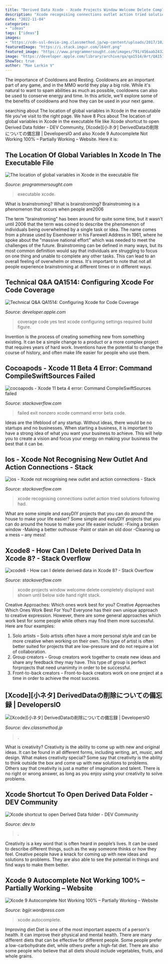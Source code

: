 ```yaml
---
title: "Derived Data Xcode - Xcode Projects Window Welcome Delete Completely Displayed Wait Shown Until Below Side Hand Right Stack"
description: "Xcode recognising connections outlet action tried solutions following had"
date: "2022-11-04"
categories:
- "ideas"
tags: ["ideas"]
images:
- "https://cdn-ssl-devio-img.classmethod.jp/wp-content/uploads/2017/10/ae71d1a55337f555b56e35070681ed84.png"
featuredImage: "https://i.stack.imgur.com/l64nY.png"
featured_image: "https://www.programmersought.com/images/791/456aab243217e3317ee58e993fc6d56f.JPEG"
image: "https://developer.apple.com/library/archive/qa/qa1514/Art/QA1514_BuildSettings.png"
ShowToc: true
author: "Mae Larkin V"
---
```



The importance of Cooldowns and Resting.
Cooldowns are an important part of any game, and in the MMO world they play a big role. While it's natural to want to spam abilities as much as possible, cooldowns can also be used to conserve energy and time. In this article, we'll explore some of the benefits of cooldowns and how they can be used in your next game.

	

		
searching about The location of global variables in Xcode in the executable file you've visit to the right page. We have 8 Pics about The location of global variables in Xcode in the executable file like Xcode shortcut to open Derived Data folder - DEV Community, [Xcode][小ネタ] DerivedDataの削除についての備忘録 | DevelopersIO and also Xcode 9 Autocomplete Not Working 100% – Partially Working – Website. Here it is:
		
    
## The Location Of Global Variables In Xcode In The Executable File

<img loading=lazy src="https://www.programmersought.com/images/791/456aab243217e3317ee58e993fc6d56f.JPEG" onerror="this.onerror=null;this.src='https://tse3.mm.bing.net/th?id=OIP.6wKk--aMqHhUUi8taXK-FgHaEM&amp;pid=15.1';" alt="The location of global variables in Xcode in the executable file">

_Source: programmersought.com_

>executable xcode. 

	

What is brainstroming?
What is brainstroming? Brainstroming is a phenomenon that occurs when people are2006

The term "brainstroming" has been around for quite some time, but it wasn't until 2006 that the term was coined to describe the phenomenon of individuals being overwhelmed by a single task or idea. The name comes from a phrase used by Eisenhower in his Farewell Address in 1961, where he spoke about the "massive national effort" which was needed to meet the challenges of the future. Brainstroming can be defined in many ways, but its most common definition would say that individuals are struggling to focus on one thing and unable to complete any other tasks. This can lead to an overall feeling of overwhelm or stress. It's important to note that not all people experience brainstroming at different times or in different ways.

    
## Technical Q&amp;A QA1514: Configuring Xcode For Code Coverage

<img loading=lazy src="https://developer.apple.com/library/archive/qa/qa1514/Art/QA1514_BuildSettings.png" onerror="this.onerror=null;this.src='https://tse2.mm.bing.net/th?id=OIP.1ZwO6bZTTZoDO2Jdli-QLQHaF1&amp;pid=15.1';" alt="Technical Q&amp;A QA1514: Configuring Xcode for Code Coverage">

_Source: developer.apple.com_

>coverage code yes test xcode configuring settings required build figure. 

	

Invention is the process of creating something new from something existing. It can be a simple change to a product or a more complex project that requires years of hard work. Inventions have the potential to change the course of history, and often make life easier for people who use them.

    
## Cocoapods - Xcode 11 Beta 4 Error: Command CompileSwiftSources Failed

<img loading=lazy src="https://i.stack.imgur.com/Hdkd2.png" onerror="this.onerror=null;this.src='https://tse4.mm.bing.net/th?id=OIP._nh8LPi3LVxf2yzMOgO6xwHaCU&amp;pid=15.1';" alt="cocoapods - Xcode 11 beta 4 error: Command CompileSwiftSources failed">

_Source: stackoverflow.com_

>failed exit nonzero xcode command error beta code. 

	

Ideas are the lifeblood of any startup. Without ideas, there would be no startups and no businesses. When starting a business, it is important to have a strong idea of what you want your business to achieve. This will help you to create a vision and focus your energy on making your business the best that it can be.

    
## Ios - Xcode Not Recognising New Outlet And Action Connections - Stack

<img loading=lazy src="https://i.stack.imgur.com/1CmL5.png" onerror="this.onerror=null;this.src='https://tse4.mm.bing.net/th?id=OIP.JKhl0MGNOfSd_0juB2mpegHaDV&amp;pid=15.1';" alt="ios - Xcode not recognising new outlet and action connections - Stack">

_Source: stackoverflow.com_

>xcode recognising connections outlet action tried solutions following had. 

	

What are some simple and easyDIY projects that you can do around the house to make your life easier?
Some simple and easyDIY projects that you can do around the house to make your life easier include: 
-Fixing a broken window 
-Making a better outhouse 
-Paint or stain an old door 
-Cleaning up a mess – any mess!

    
## Xcode8 - How Can I Delete Derived Data In Xcode 8? - Stack Overflow

<img loading=lazy src="https://i.stack.imgur.com/7B62Q.png" onerror="this.onerror=null;this.src='https://tse2.mm.bing.net/th?id=OIP.JaywU50B9x3muzPx9-GGKwHaEL&amp;pid=15.1';" alt="xcode8 - How can I delete derived data in Xcode 8? - Stack Overflow">

_Source: stackoverflow.com_

>xcode projects window welcome delete completely displayed wait shown until below side hand right stack. 

	

Creative Approaches: Which ones work best for you?
Creative Approaches Which Ones Work Best For You?
Everyone has their own unique approach to creative expression. However, there are some general approaches which work best for some people while others may find them more successful. Here are four examples: 

1) Solo artists – Solo artists often have a more personal style and can be more creative when working on their own. This type of artist is often better suited for projects that are low-pressure and do not require a lot of collaboration. 
2) Group creators – Group creators work together to create new ideas and share any feedback they may have. This type of group is perfect forprojects that need unanimity in order to be successful. 
3) Front-to-back creators – Front-to-back creators work on one project at a time in order to achieve the most success.

    
## [Xcode][小ネタ] DerivedDataの削除についての備忘録 | DevelopersIO

<img loading=lazy src="https://cdn-ssl-devio-img.classmethod.jp/wp-content/uploads/2017/10/ae71d1a55337f555b56e35070681ed84.png" onerror="this.onerror=null;this.src='https://tse2.mm.bing.net/th?id=OIP.QeTaFqTNhqfjzB9AO7BDLAAAAA&amp;pid=15.1';" alt="[Xcode][小ネタ] DerivedDataの削除についての備忘録 | DevelopersIO">

_Source: dev.classmethod.jp_

>. 

	

What is creativity?
Creativity is the ability to come up with new and original ideas. It can be found in all different forms, including writing, art, music, and design. What makes creativity special? Some say that creativity is the ability to think outside the box and come up with new solutions to problems. Others say that creativity is just a matter of imagination and talent. There is no right or wrong answer, as long as you enjoy using your creativity to solve problems.

    
## Xcode Shortcut To Open Derived Data Folder - DEV Community

<img loading=lazy src="https://dev.to/social_previews/article/338394.png" onerror="this.onerror=null;this.src='https://tse3.mm.bing.net/th?id=OIP.CqsBFfd57xOWkaesZ_7y5QHaD8&amp;pid=15.1';" alt="Xcode shortcut to open Derived Data folder - DEV Community">

_Source: dev.to_

>. 

	

Creativity is a key word that is often heard in people’s lives. It can be used to describe different things, such as the way someone thinks or how they feel. Creative people have a knack for coming up with new ideas and solutions to problems. They are also able to see the potential in things and find ways to make them better.

    
## Xcode 9 Autocomplete Not Working 100% – Partially Working – Website

<img loading=lazy src="https://i.stack.imgur.com/l64nY.png" onerror="this.onerror=null;this.src='https://tse3.mm.bing.net/th?id=OIP.IGcj4Cn-OIkApClN0tfoQQHaEc&amp;pid=15.1';" alt="Xcode 9 Autocomplete Not Working 100% – Partially Working – Website">

_Source: bgjir.wordpress.com_

>xcode autocomplete. 

	

Improving diet
Diet is one of the most important aspects of a person's health. It can improve their physical and mental health. There are many different diets that can be effective for different people. Some people prefer a low-carbohydrate diet, while others prefer a high-fat diet. There are also some people who believe that all diets should include vegetables, fruits, and whole grains.

